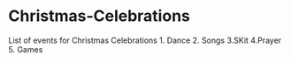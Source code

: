 # Christmas-Celebrations
List of events for Christmas Celebrations 1. Dance 2. Songs 3.SKit
4.Prayer 5. Games
